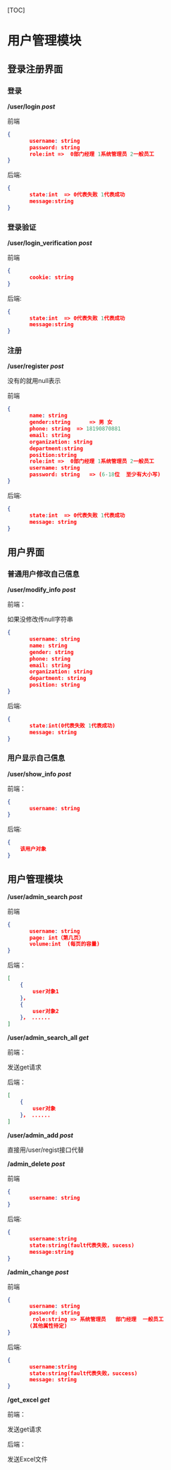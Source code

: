 [TOC]

# 用户管理模块

## 登录注册界面

### 登录

**/user/login *post***

前端

```json
{
    ​	username: string
    ​	password: string
    ​	role:int =>  0部门经理 1系统管理员 2一般员工
}
```

后端:

```json
{
    ​	state:int  => 0代表失败 1代表成功
    ​	message:string
}
```

### 登录验证

**/user/login_verification *post***

前端

```json
{
    ​	cookie: string
}
```

后端:

```json
{
    ​	state:int  => 0代表失败 1代表成功
    ​	message:string
}
```

### 注册

**/user/register *post***

没有的就用null表示

前端

```json
{
    ​	name: string     
    ​	gender:string      => 男 女
    ​	phone: string  => 18190870881
    ​	email: string   
    ​	organization: string
    ​	department:string
    ​	position:string
    ​	role:int =>  0部门经理 1系统管理员 2一般员工
    ​	username: string
    ​	password: string   => (6-18位  至少有大小写)
}
```

后端:

```json
{
    ​	state:int  => 0代表失败 1代表成功
    ​	message: string
}
```



## 用户界面

### 普通用户修改自己信息

**/user/modify_info  *post***

前端：

如果没修改传null字符串

```json
{
    ​   username: string
    ​	name: string
    ​	gender: string
    ​	phone: string
    ​	email: string
    ​	organization: string
    ​	department: string
    ​	position: string
}
```

后端:

```json
{
    ​	state:int(0代表失败 1代表成功)
    ​	message: string
}
```

### 用户显示自己信息

**/user/show_info  *post***

前端：

```json
{
    ​   username: string
}
```

后端:

```json
{
	该用户对象
}
```



## 用户管理模块

**/user/admin_search *post***

前端

```json
{
    ​	username: string
    ​	page: int（第几页）
    ​	volume:int  (每页的容量)
}
```

后端：

```json
[
    {
        user对象1
    }，
    {
		user对象2
    }， ......
]
```

 

**/user/admin_search_all  *get***

前端：

发送get请求

后端：

```json
[
    {
        user对象
    }， ......
]

```

 

**/user/admin_add  *post***

直接用/user/regist接口代替

**/admin_delete *post***

前端

```json
{
    ​	username: string
}
```

后端:

```json
{	
    ​	username:string
    ​	state:string(fault代表失败，sucess)
    ​	message:string
}
```



**/admin_change *post***

前端

```json
{
    ​	username: string
    ​	password: string
    ​	 role:string => 系统管理员   部门经理  一般员工
    ​	(其他属性待定)
}
```

后端:

```json
{	
    ​	username:string
    ​	state:string(fault代表失败，success)
    ​	message: string
}
```

 

**/get_excel *get***

前端：

发送get请求

后端：

发送Excel文件


